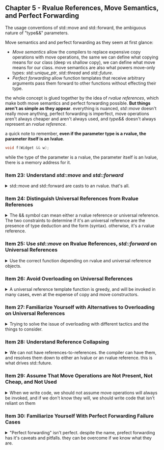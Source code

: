 ## Chapter 5 - Rvalue References, Move Semantics, and Perfect Forwarding

<summary>
The usage conventions of std::move and std::forward, the ambiguous nature of "type&&" parameters.
</summary>

Move semantics and and perfect forwarding as they seem at first glance:

- _Move semantics_ allow the compilers to replace expensive copy operations with move operations, the same we can define what copying means for our class (deep vs shallow copy), we can define what move means for our class. move semantics are also what powers move-only types: _std::unique_ptr_, _std::thread_ and _std::future_.
- _Perfect forwarding_ allow function templates that receive arbitrary arguments pass them forward to other functions without effecting their type.

the whole concept is glued together by the idea of _rvalue references_, which make both move semantics and perfect forwarding possible. **But things aren't as simple as they appear**. everything is nuanced, _std::move_ doesn't really move anything, perfect forwarding is imperfect, move operations aren't always cheaper and aren't always used, and _type&&_ doesn't always represent an _rvalue reference_.

a quick note to remember, **even if the parameter type is a rvalue, the parameter itself is an lvalue**.

```cpp
void f(Widget && w);
```

while the type of the parameter is a rvalue, the parameter itself is an lvalue, there is a memory address for it.

### Item 23: Understand _std::move_ and _std::forward_

<details>
<summary>
std::move and std::forward are casts to an rvalue. that's all.
</summary>

despite their names, neither _std::move_ or _std::forward_ actually do what they say. _std::move_ doesn't move and _std::forward_ doesn't forward. they actually don't do anything, they don't generate executable code. what they actually do is perform _casting_. _std::move_ **always** casts the value into an rvalue form, while _std::forward_ **might** cast the value into an rvalue, depending on some conditions.

here is a simple implementation of _std::move_, it's not according to standard, but it's enough for us now.

```cpp
//assume we are inside namespace std
template <typename T>
typename remove_reference<T>::type&& //return type
move(T&& param)
{
    using ReturnType = typename remove_reference<T>::type&&; //alias declaration
    return static_cast<ReturnType>(param);
}
```

the parameter type is a universal reference (see [Item 24]()), and the return type is a reference.
if the argument type (T) was an lvalue reference, then casting would return an lvalue reference, for that reason, we strip the reference from T(_std::remove_reference\<T>_), take the type(_::type_), and then say it's a rvalue reference (_&&_).

in c++14, things are easier to write, thanks to auto

```cpp
template <typename T>
decltype<auto> move(T&& param)
{
    using ReturnType=remove_reference_t<T>&&;
    return static_cast<ReturnType>(param);
}
```

to reiterate. _std::move_ **doesn't move, it casts**. maybe they could have chosen a better name. but we have _std::move_ as the name. rvalues are candidates for moving, so applying _std::move_ tells the compiler that it should move from this object, and that's the reason for the name. _std::move_ tells the compiler that it can move from this object. simple, right?
except that rvalues are only _usually_ candidates for moving.

here is an example. we have the Annotation class, which takes a text in it's constructor.
we go thorough several iterations to get the best results.
we first use copy by value, and then we decide that actually we should put const on the argument, because c++ loves const. and then we try moving from the parameter. and things work properly, but we actually keep copying, not moving.

```cpp
class Annotation{
public:
//explicit Annotation(std::string text): value(text){} // copy by value
//explicit Annotation(const std::string text): value(text){}; // copy by value, without modifying
explicit Annotation(const std::string text): value(std::move(text)){} // doesn't do what we think!
private:
std::string value;
};
```

the reason is that move constructors don't accept const. after all, moving from an object can (and should) modify it. and we can't modify const values.

```cpp
class Widget
{
    Widget(const Widget& other); //copy constructor
    Widget(Widget&& other); //move constructor, no const
};
```

there are two lessons to be learned

1. don't declare objects const if you plan to move from them. move operations are silently transformed into copy operations.
2. _std::move_ doesn't guarantee move operations, it just makes the object an rvalue.

#### _std::forward_ as a Conditional Cast to Rvalue

the story is similar for _std::forward_, only that _std::forward_ casts to rvalue only under some conditions. the common use case for _std::forward_ is passing a parameter that was taken as a universal reference to a different function.

```cpp
void process(const Widget& lvalueArg);
void process(Widget && rvalueArg);
template <typename T>
void logAndProcess(T&& param) //universal reference
{
    auto now = std::chrono::system_clock::now();
    makeLogEntry("calling `process`",now);
    process(std::forward<T>(param));
}

Widget w;
logAndProcess(w); //call with lvalue
logAndProcess(std::move(w)); //call with rvalue
```

inside the logAndProcess function, even when the function is called with an rvalue argument, the parameter itself is an lvalue. all parameters are lvalues. _std::forward_ is a conditional cast that checks if the parameter was initialized with a rvalue, and if it was, it performs the cast. this information is part of the template T parameter.

in theory, _std::forward_ could be used wherever _std::move_ is used, but it would require more typing (we need to pass the non reference type), but more important, both functions have different usages, so it's nice that we can disguise between them.

#### Things to Remember

> - _std::move_ performs an unconditional cast to an rvalue. In and of itself, it
>   doesn’t move anything.
> - _std::forward_ casts its argument to an rvalue only if that argument is bound
>   to an rvalue.
> - Neither _std::move_ nor _std::forward_ do anything at runtime.

</details>

### Item 24: Distinguish Universal References from Rvalue References

<details>
<summary>
The && symbol can mean either a rvalue reference or universal reference. The two constraints to determine if it's an universal reference are the presence of type deduction and the form (syntax). otherwise, it's a rvalue reference.
</summary>

the symbol **&&** has two meanings, one is rvalue reference, something that binds only to rvalues, and indicates a value that can be _moved_ from. the other meaning is that something is either a lvalue or a rvalue reference. under this meaning, this can be an lvalue,rvalue, const or non const,volatile and any combination of those. this is the _universal reference_.

let's start with some examples:

```cpp
void f1(Widget&& param); //rvalue reference

Widget && var1 = Widget(); //rvalue reference

auto && var2= var1; // not an rvalue reference, var is a universal reference

template <typename T>
void f2(std::vector<T>&&param); //rvalue reference

template <typename T>
void f3(T&& param); // no an rvalue reference, param is a universal reference
```

an important thing to note is that universal references often go together with *std::forward\*\*, so they are sometimes called *forwarding reference\* instead..

we see universal references in two contexts, one in inside function template parameters, and the other is _auto_ decelerations. the common core of those two situations is _type deduction_. in the template example, the type of param is being deducted, and the _auto_ keyword is all about type deduction. so if we see **&&** without type deduction it's an rvalue reference. if there is type deduction, the declaration must also follow the correct form of **T&&**.

```cpp
void f1(Widget&& param); //rvalue reference, no Type deduction needed.

Widget && var1 = Widget(); //rvalue reference, no Type deduction needed.

template <typename T>
void f2(std::vector<T>&&param); //rvalue reference, type deduction but un proper

auto && var2= var1; // not an rvalue reference, var is a universal reference, auto is deducing type.

template <typename T>
void f3(T&& param); // no an rvalue reference, param is a universal reference
```

universal reference are references, and therefore, must be initialized, the initializer determines if the universal reference represents an rvalue reference or an lvalue reference. when the universal reference are function parameters, the initializer is provided at the call site.

```cpp
template <typename T>
void f(T&& param); // param is universal reference.

Widget w;
f(w); //passing an lvalue to the function, param type is an lvalue reference Widget &
f(std::move(w)); // casting w into rvalue reference, param type is rvalue reference Widget &&.
```

other than type deduction, there is another condition necessary for **&&** to represent an universal reference. that is the _form_ of the declaration, it must be **T&&**, nothing else is enough. in the following example we have type deduction but improper form. even a _const_ is enough to prevent something from being a universal reference.

```cpp
template <typename T>
void f(std::vector<T>&& param); // param is rvalue reference.

std::vector<int> v;
f(v); //error! can't bind lvalue to rvalue reference!

template <typename T>
void g(const T&& param); //param is n rvalue reference
g(v); // same!
```

even the presence of the parameter type **T&&** isn't enough to ensure something is a universal reference, that's because templates by themselves don't guarantee type deduction.

in the std::vector class, there is the _push_back_ function, which seems to qualify for universal reference in form, but actually doesn't do any type deduction. in contrast, the _emplace_back_ function does employ type deduction.

```cpp
template <class T, class Allocator = allocator<T>>
class vector{
    public:
    void push_back(T&& x); //rvalue reference actually, despite the form.
    template <class Args>
    void emplace_back(Args&&...args); // universal reference.
    //...
};
```

the reason is although the std::vector uses type deduction, the _push_back_ function doesn't. by the time the compiler generates the function, the required type is fully known. contrary to that, the _emplace_back_ function requires type deduction at the call site, so it's a universal reference

```cpp
class vector<Widget, allocator<Widget>>
{
    public:
    void push_back(Widget && x); //no type deduction!

    template <class Args>
    void emplace_back(Args&&...args); // universal reference. we know that args are required to create a Widget, but not what they are.
    //...
};
```

auto variables can be universal references, or to be precise, variables declared with _auto_ and _&&_ are universal references. those cases aren't as common as universal references with template parameters in c++11, but they are more common in c++14, with lambda expressions.

```cpp
auto timeFuncInvocation =[](auto && func, auto &&...params)
{
    //start timer;
    std::forward<decltype(func)>
    (func)(std::forward<decltype(params)>(params)...)); //invoke func on params
    //stop timer and record elapsed time;
}
```

the code will become more clear in [Item 33](). the important factor for now is that the _auto &&_ parameters (both func and params) are universal references. also note the the entire concept of universal references is an abstraction of [Reference Collapsing](). the benefits of the distinction between rvalue references and universal references are understanding exactly the parameters and being able to properly communicate with others.

#### Things to Remember

> - If a function template parameter has type T&& for a deduced type T, or if an
>   object is declared using auto&&, the parameter or object is a universal reference.
> - If the form of the type declaration isn’t precisely type&&, or if type deduction
>   does not occur, type&& denotes an rvalue reference.
> - Universal references correspond to rvalue references if they’re initialized with
>   rvalues. They correspond to lvalue references if they’re initialized with lvalues.

</details>

### Item 25: Use _std::move_ on Rvalue References, _std::forward_ on Universal References

<details>
<summary>
Use the correct function depending on rvalue and universal reference objects.
</summary>

rvalue references bind only to objects that are candidates for moving, therefore, if we have a rvalue reference, we know it's a candidate for moving. so Once we have this kind of object, we want to permit other functions to use this object's rvalue-ness. this is what _std::move_ was created for.

```cpp
class Widget {
    public:
    Widget(Widget && rhs) //move constructor, definably an object eligible for moving
    : name(std::move(rhs.name)),p(std::move(rhs.p)) //use moves
    {

    }
    private:
    std::string name;
    std::shared_ptr<SomeData> p;
};
```

on the other hand, an _universal reference_ might be bound to an object that's eligible for moving, and might not be. we should cast it to an rvalue only if it was initialized as such, so we use _std::forward_.

```cpp
class Widget {
    public:
    template <typename T>
    void setName(T && newName) // type deduction + T&& form = universal reference
    {
        name =std::forward<T>(newName);
    }
};
```

rvalue references should be unconditionally cast rvalues with _std::move_, because they are always bound to rvalues. universal references should be conditionally cast into rvalues with _std::forward_, because they are only sometimes bound to rvalues.
It's a bad idea to try and mix those two. mixing _std::forward_ for rvalue requires extracting the types,which is possible, but the code is wordy and error prone, using _std::move_ when not bound the a rvalue is worse.

in this case, we pass a lvalue local object into the method, the object is then moved from, leaving us with a string object at an unknown state.

```cpp
class Widget {
    public:
    template <typename T>
    void setName(T&& newName)
    {
        name = std::move(newName); //compiles, but is a bad idea!
    }
    private:
    std::string name;
};

std::string getWidgetName(); //factory function
Widget w;
auto n = getWidgetName(); // n is a local lvalue object
w.setName(n); // we move n into w, what is tha value of n now?
```

we could have decided that there should be to functions for setName, one for lvalue which doesn't modify the parameter, and one for rvalue which does,

```cpp
class Widget {
    public:
    void setName(const std::string& newName)
    {
        name = newName; //lvalue, copy assignment
    }
    void setName(std::string&& newName)
    {
        name = std::move(newName); //rvalue, move assignment
    }
    private:
    std::string name;
};

std::string getWidgetName(); //factory function
Widget w;
auto n = getWidgetName(); // n is a local lvalue object
w.setName(n); // using the lvalue version
w.setName(getWidgetName()); // using the rvalue version
```

but this is a both more code to write, and can cause performance drawbacks:

```cpp
w.setName("Alpha Charlie");
```

in the universal reference version

1. string literal is passed into the setName function.
2. the data member is assigned from the string literal.

in the overloaded functions version

1. the string literal is used to create a temporary std::string object
2. this string is passed to the setName function
3. the assignment operator moves from the temporary string.
4. a destructor destroys the temporary string object.

we could create more functions for the \*const char\*\* case, but that leads us to the problem of scale. if we had two parameters, we would double the amount of functions needed, not two functions instead of one, but four, and then 8, and so on...

```cpp
class WidgetUniversal
{
    template <typename T>
    void twoParams(T&&a, T&&b)
    {
        f(std::forward<T,T>(a,b)); // do something with a,b
    }
};

class WidgetRvalue
{
    void twoParams(std::string && a, std::string &&b)
    {
        f(std::move(a),std::move(b)); // do something with a,b
    }

    void twoParams(const std::string & a, std::string &&b)
    {
        f(a,std::move(b)); // do something with a,b
    }

    void twoParams(std::string && a, const std::string &b)
    {
        f(std::move(a),b); // do something with a,b
    }
    void twoParams(const std::string & a,const std::string &b)
    {
        f(a,b); // do something with a,b
    }
};
```

this comes into play with the utility make functions, _std::make_shared_ (c++11) and _std::make_unique_ (c++14). they both take an unlimited amount of arguments, and they both use _std::forward_ internally.

```cpp
template <class T, class... Args>
std::shared_ptr<T> make_shared(Args&&... args);

template <class T, class... Args>
std::unique<T> make_unique(Args&&... args);
```

#### Using the Same Object Multiple Times

in some cases, we want to use our rvalue / universal reference objects more than once in the function, and we have to make sure that we don't move from it until the final operation. we therefore don't use _std::move_ or _std::forward_ until the final usage.
this is an example with _std::forward_, but _std::move_ is similar, although sometimes we will want to call _std::move_if_noexcept_ instead.

```cpp
template <typename T>
void setSignText(T&& text) //universal reference
{
    sign.setText(text); //use text without modifying it
    auto now = std::chrono::system_clock::now();
    signHistory.add(now, std::forward<T>(text)); //now we are done with text,
}
```

#### Returning from Functions

if we return an object from a function _by value_ and what we return is bound to an rvalue or universal reference, we would apply _std::forward_ or _std::move_ on the result.

```cpp
Matrix operator+(Matrix &&lhs, const matrix& rhs) //return by value
{
    lhs += rhs;
    return std::move(lhs); //move lhs into return value
}
auto Matrix m1;
//...
auto m2 = Matrix() + m2; //copy constructor
```

this ensures that the return value is treated as an rvalue when returning from the function.

```cpp
Matrix operator+(Matrix &&lhs, const matrix& rhs) //return by value
{
    lhs += rhs;
    return lhs; //copy lhs into return value;
}

auto Matrix m1;
//...
auto m2 = Matrix() + m2; //copy constructor
```

it the class supports move construction, we will get better performance, if not, nothing happens.
the same idea applies for universal references. if we call _std::forward_, then we could use the move constructor when appropriate, rather than always using the copy operations.

```cpp
template <typename T>
Fraction reduceAndCopy(T&& frac) //return by value
{
    frac.reduce();
    return std::forward<T>(frac);
}

Faction f1;
auto f2 = reduceAndCopy(f1); // f1 is lvalue, so copy constructor
auto f3 = reduceAndCopy(Fraction()); // rvalue, so move constructor
```

we shouldn't extend this logic to situations where it doesn't belong. like trying to optimize return values from copies into moves.

```cpp
Widget makeWidget1()
{
    Widget w;
    //...
    return w; //copy w into return value;
}

Widget makeWidget2()
{
    Widget w;
    //...
    return std::move(w); //bad! useless! don't!
}
```

the reason this is a bad idea is because the standards committee is way ahead of us. this behavior falls under the **return value optimizations (RVO)** idea, rather than copy the local object, the standards allows the object to be constructed on the caller site, rather than inside the local function scope. this is called **copy elision** - compilers may elide the copying or moving of objects from functions, and it can happen if

> 1. the type of the local object is the same as that returned by the function
> 2. the local object is what's being returned

in the normal version of the function, the return type is the same as the local object, and that's what's being returned. in the 2nd version, the conditions aren't being fulfilled. the return objects isn't the local object,it's an rvalue reference to it. so RVO won't happen here.

even in cases that we suspect RVO won't happen (because of multiple branches, different local variables, whatever), it's still a bad idea, as the the same rules for RVO require that even if there is no copy ellison, was long as the conditions are met, the returned object is treated as rvalue.

so in the original version of the function, the compiler can perform copy ellison, or return the local object as a rvalue (just like what we tried to optimize). a similar thing happens with returning pass by value parameters.

code written like this:

```cpp
Widget makeWidget(Widget w)
{
    return w;
}
```

is treated as if:

```cpp
Widget makeWidget(Widget w)
{
    return std::move(w);
}
```

trying to force the move to happen doesn't benefit us at any case. at most, we hinder the compiler by removing the RVO and forcing it to do what it was already perfectly willing to do.

#### Things To Remember

> - Apply std::move to rvalue references and std::forward to universal references the last time each is used.
> - Do the same thing for rvalue references and universal references being
>   returned from functions that return by value.
> - Never apply std::move or std::forward to local objects if they would other‐
>   wise be eligible for the return value optimization.

</details>

### Item 26: Avoid Overloading on Universal References

<details>
<summary>
A universal reference template function is greedy, and will be invoked in many cases, even at the expense of copy and move constructors.
</summary>

this is an possible function implementation. with some calls to it to show it's shortcomings.

```cpp
std::multiset<std::string> names;

void logAndAdd(const std::string& name)
{
    auto now =std::chrono::system_clock::now();
    log(now, "logAndAdd");
    names.emplace(name);
}
std::string petName("Darla");
logAndAdd(petName);
logAndAdd(std::string("Persephone"));
logAndAdd("Patty");
```

but we can make it better, after all, the copy into the names multiset is required only in the first case (where it's bound to a lvalue). in the other two cases, it seems like we're doing some unneeded work. in case 2, we have a rvalue string, but we still treat it inside the function as a lvalue so we must copy it, wouldn't it be better if it was a move? in the third case, we have a temporary string literal that we construct a string with, and then we copy from that string into the names multiset before destroying it. would have been nice to avoid this temporary object..

following what we know from before, let's re-write this function to avoid all that hassle by using universal references.

```cpp
template <typename T>
void logAndAdd(T&& name)
{
    auto now =std::chrono::system_clock::now();
    log(now, "logAndAdd");
    names.emplace(std::forward<T>(name));
}
std::string petName("Darla");
logAndAdd(petName); //same as before
logAndAdd(std::string("Persephone")); //move rvalue rather than copy
logAndAdd("Patty"); // create the std::string in the multiset rather the copy a temporary object
```

if that was the case, great, but now we say that users don't have the names directly, and the use an overload that takes an index and retrieves the name. but now the user tries calling it with some type other than int, like short or char. this is an error!

```cpp
std::string nameFromIndex(int idx);
void logAndAdd(int idx)
{
    auto now =std::chrono::system_clock::now();
    log(now, "logAndAdd");
    names.emplace(nameFromIndex(idx));
}
logAndAdd(22); //fine call function with int overload
short nameIndex;
//...

logAndAdd(nameIndex); //Error!
```

the reason is that of the two overloads, the highest priority is the int one, because non-templated have precedence over templated ones, however, the template overload can yield an exact match by creating a function that takes short and forwards it, which is considered better than promotion of the short into integer. therefore,the templated overload is invoked! the _std::forward_ chain begins, and now we try construct a std::string with a short inside the _.emplace()_ method, and there is no such overload.

functions with universal references are the **greediest** of them all, and they will instantiate exact matches for nearly all arguments type (exceptions are detailed in [Item 30]()). for this reason, combining universal references and overloads is a bad idea, the templated overload is applied to nearly every case.

#### The Constructor Problem

let's see this again by trying to write a perfect forwarding constructor for a class that behaves similar to above.

```cpp
class Person{
    public:
    template <typename T>
    explicit Person(T&& n):name(std::forward(n));
    {}
    explicit Person(int idx):name(nameFromIdx(idx))
    {}

    private:
    std::string name;
};
```

like before, attempting to call the person constructor with anything but int will call the universal reference overload. but because this is a class, there are generated copy and move operations. so our class actually looks like this, and here we get a new problem.

```cpp
class Person{
    public:
    template <typename T>
    explicit Person(T&& n):name(std::forward(n));
    {}
    explicit Person(int idx):name(nameFromIdx(idx))
    {}
    Person (const Person & rhs); //copy constructor
    Person (Person && rhs); // move operator

    private:
    std::string name;
};

Person p("Nancy");
auto cloneOfP(p); //error!
```

in this case, we aren't calling the copy constructor, we are calling the perfect forwarding constructor. this is another case of the overload resolution order.
the copy constructor is declared to accept a _const Person &_, but we pass it a non const person, which is a better fit for the templated overload. so in this case, our class actually looks like this:

```cpp
class Person{
    public:
    template <typename T>
    explicit Person(T&& n):name(std::forward(n));
    {}
    explicit Person(int idx):name(nameFromIdx(idx))
    {}
    explicit Person(Person& n): name(std::forward(n)) //instantiated method
    {}
    Person (const Person & rhs); //copy constructor
    Person (Person && rhs); // move operator

    private:
    std::string name;
};

Person p("Nancy");
auto cloneOfP(p); //error!
```

calling the copy constructor requires adding a const to match the signature,while the templated overload does not. had we declared our copied object const, things would work, because even if the templated version can be generated, the normal version is preferred.

```cpp
const Person p2("Drew");
auto cloneOfP2(p2); //fine
```

Things get worse with when inheritance comes into play. even if we managed to call the proper function on the SpecialPerson object, we still get the forwarding version of the base class constructor.

```cpp
class SpecialPerson: public Person
{
    public:
    SpecialPerson (const SpecialPerson & rhs):Person(rhs)
    {
    //copy constructor calls base class forwarding constructor
    }
    SpecialPerson (SpecialPerson && rhs): Person(std::move(rhs))
    {
    //move constructor calls base class forwarding constructor
    }
};
```

the reason for this weird behavior is that although copy and move constructors are supposed to take derived class and use polymorphism to treat them as if they were the base class, the templated version is still created and is a better match.

#### Things to Remember

> - Overloading on universal references almost always leads to the universal reference overload being called more frequently than expected.
> - Perfect-forwarding constructors are especially problematic, because they’re
>   typically better matches than copy constructors for non-const lvalues, and
>   they can hijack derived class calls to base class copy and move constructors.

</details>

### Item 27: Familiarize Yourself with Alternatives to Overloading on Universal References

<details>
<summary>
Trying to solve the issue of overloading with different tactics and the things to consider.
</summary>
Following on the problems form the item above, there are some suggested alternatives.

#### Abandon Overloading

for some simple cases, it might be enough to give up on the idea of overloading and having different names for the two functions. it would work for the 'logAndAdd' functions, but not for the constructors.

#### Pass by const T&

in this solution, we give up on using universal references and stick with passing by reference to const lvalue. it's less efficient, but it does avoid the problem.

#### Pass by Value

Counterintuitively, sometimes passing by value leads to better performance. this is further detailed in [Item 41](). but the general motive is to pass by value arguments that we know we wish to copy.

```cpp
class Person
{
    public:
    explicit Person(std::string n) : name(std::move(n)){}
    explicit Person(int idx) : name(nameFromIdx(idx)){}
    private:
    std::string name
};
```

in this case, all int and int-like objects will go to the int constructor, and all arguments of type std::string (and it's relatives) will use the string constructor.

#### Use Tag Dispatch

if we don't want to abandon the perfect forwarding and we don't want to abandon overloading, we can use tag dispatch.
recall that the universal reference overload is preferred because it can create perfect matches based on the arguments and the call site. but if we have a parameter that isn't part of the universal reference list, there is no way for the perfect overload to be created, and the regular overload are now used.

we do this by using calling internal implementation functions who perform the overloading and have an extra parameter which isn't part of the universal reference.

we start with the old code:

```cpp
std::multiset<std::string> names;
template <typename T>
void logAndAdd(T&& name)
{
    auto now =std::chrono::system_clock::now();
    log(now, "logAndAdd");
    names.emplace(std::forward<T>(name));
}
```

and for now, we start with this incorrect version, which fails for lvalue reference of integrals values, in which T is int&, which is not an integral type

```cpp
template <typename T>
void logAndAdd(T&& name)
{
    logAndAddImpl(std::forward<T>(name),std::is_integral<T>());
}
logAndAdd(5L); //works
int x =5;
logAnddAdd(x); //doesn't work
```

to fix this case, we use the standard library to remove the reference qualifiers from T, so now reference types are also considered integrals

```cpp
template <typename T>
void logAndAdd(T&& name)
{
    logAndAddImpl(std::forward<T>(name),std::is_integral<typename std::remove_reference<T>::type>)();
}
logAndAdd(5L); //works
int x =5;
logAnddAdd(x); //also
```

a c++14 version would look like to remove some keystrokes

```cpp
template <typename T>
void logAndAdd(T&& name)
{
    logAndAddImpl(std::forward<T>(name),std::is_integral<typename std::remove_reference_t<T>>());
}
```

the implementations functions would have the second argument outside of the universal reference, the argument will be differentiated by type, not by value, to get the correct function resolved in compile time.

```cpp
template <typename T>
void logAndAddImpl(T&& name,std::false_type)
{
    auto now =std::chrono::system_clock::now();
    log(now, "logAndAdd");
    names.emplace(std::forward<T>(name));
}

void logAndAddImpl(int idx,std::true_type)
{
    logAndAdd(nameFromIdx(idx)); //call first function again.
}
```

both the _std::false_type_ and _std::true_type_ aren't used a parameters, they don't have names, and the compiler should ignore then after resolving the function calls. they act as tags. this is the reason behind the name of **tag dispatch**. we don't overload the function that has only universal references, we overload the implementation functions, which we can better control.

#### Constraining Templates that Take Universal References

in tag dispatch, a key point is the existence of one front facing function the client calls, and this approach solves the case for regular functions, but we still have the issue with perfect forwarding constructors and generated copy and move operations. the problem is we don't always bypass the tag dispatch version, which is what we want to happen (always use the copy constructor).

we want our copy constructor to be called even for non-const values, and for the correct base constructor to be called from inheritance class. for these situations we do away with tag-dispatch and welcome _std::enable_if_ and the concept of **SFINAE: Substitution Failure is not an Error**.

_std::enable_if_ forces the compiler to consider or ignore a template based on a condition, if the condition isn't met, the template won't be part of the overload resolution. in our case, we want to exclude the forwarding constructor from taking effect if the type is Person, or alternately, to allow if only if it is not.

the abstract versions looks like this

```cpp
class Person{
    public:
    template <typename T,typename std::enable_if<condition>::type>
    explicit Person(T &&);
};
```

the most simple versions looks like this

```cpp
class Person{
    public:
    template <typename T,typename std::enable_if<!std::is_same<Person,T>>::value>::type>
    explicit Person(T &&);
};

Person p("Nancy");
auto copyOfP(p); //still an error! Person and Person&
```

which will fail us for lvalue references of Person. as we saw above, we need to remove the reference qualifiers so that _Person_, _Person &_ and _Person&&_ are all matched to
_Person_, additionally, we would want to ignore any _const_ or _volatile_ qualifiers. for this we use _std::decay<>_, which performs both. _std::decay\<T>::type_ strips away all qualifiers from T .

```cpp
class Person{
    public:
    template <typename T,typename std::enable_if<!std::is_same<Person,typename std::decay<T>::type>>::value>::type>
    explicit Person(T &&);
};

Person p("Nancy");
auto copyOfP(p); //now this works
```

and even tough we are so close, we still have the issue of inheritance, no matter how much qualifiers we remove from a SpecialPerson class, it won't be a Person, so we need to handle this case and stop derived copy and move operations. so we turn our attention to _std::is_base_of<T1,T2>_, and just to be calm, a type is considered to be the base_of itself.

```cpp
class Person{
    public:
    template <typename T,typename std::enable_if<!std::is_base_of<Person,typename std::decay<T>::type>>::value>::type>
    explicit Person(T &&);
};

Person p("Nancy");
auto copyOfP(p); //now this works
SpecialPerson sp("aa");
SpecialPerson sp2(sp); //also works
```

if we happen to use c++14, we get some utility functions to reduce the weird parts of the code and maintain the functionality, the _\_t_ suffix implies the _::type_ part in the end.

```cpp
class Person{
    public:
    template <typename T,typename std::enable_if_t<!std::is_base_of<Person,typename std::decay_t<T>>::value>>
    explicit Person(T &&);
};
```

and now we need to combine it together with the two constructors forms (string, index) to get the benefits we had with tag dispatch.

```cpp
class Person{
public:
template <typename T,std::enable_if_t<
    !std::is_base_of<Person, typename std::decay_t<T>::value>>
    &&
    !std::is_integral<std::remove_reference_t<T>>::value
    >
>
explicit Person(T&& n): name(std::forward(n))
{

}
explicit Person(int idx): name(nameFromIdx(idx))
{

}
private:
std::string name;
};
```

this form is suitable for constructor, where we cannot create overloads or use different function names.

#### Trade Offs

we had five options in this chapter, the first three (_abandoning overloading_, _passing by const &T_ and _passing by value_) specify a type for each parameter to be called, the other options (_tag dispatch_,_constraining template eligibility_) use perfect forwarding, and don't specify types for parameters. this decision of whether or not to specify the type has consequences.

in general perfect forwarding is more efficient, we avoid creating temporary objects just to conform to a the function signature, like forwarding a string literal rather than construct and destruct a string. but one problem is that there are some **kinds of arguments which cannot be perfect-forwarded**. another problem is the comprehensibility of error messages for invalid arguments.

```cpp
Person p(u"Konard Zuse"); //char16_t
```

if we use a _char16_t_ string literal (an type of characters that represent 16 bit characters) and we pass it into one of the functions using the first set of functions, the error message would say that there is no available constructor for this class, and that we cannot create an std::string or an int from _char16_t_ objects, readable, more or less.
with the perfect forwarding set, the argument will be passed into the std::string constructor, and we will see a huge error message detailing how _char16_t_ cannot be converted into any of the type that can construct a string. the more levels of indirection and abstraction, and the more parameters are forwarded, the longer the message will be and it will make less sense.

in some simple cases, we can attempt to catch this case before hand with a _static_assert_ statement and our custom message.

```cpp
static_assert(std::is_constructible<std::string,T>::value,"Parameter n can't be used to construct a std::string");
```

but this won't work for us, because the _std::forward_ part happens in the members initiation list, not the the constructor body.in some compilers we might see both the long message and our custom one.

#### Things To Remember

> - Alternatives to the combination of universal references and overloading
>   include the use of distinct function names, passing parameters by lvalue reference-to-const, passing parameters by value, and using tag dispatch.
> - Constraining templates via std::enable_if permits the use of universal references and overloading together, but it controls the conditions under which compilers may use the universal reference overloads.
> - Universal reference parameters often have efficiency advantages, but they typically have usability disadvantages.

</details>

### Item 28: Understand Reference Collapsing

<details>
<summary>
We can not have references-to-references. the compiler can have them, and resolves them down to either an lvalue or an rvalue reference. this is what drives std::future.
</summary>

There are four contexts in which reference collapsing occurs

1. template instantiation.
2. auto variables.
3. typedefs and alias decelerations.
4. decltype.

#### Template Instantiation

when we pass an argument into a template function, the type deduction depends on whether the argument is lvalue or rvalue (which controls the behavior of _std::forward_). if we pass a lvalue, then T is an lvalue reference. if we pass a rvalue, then T is a non-reference.

```cpp
template <typename T>
void func(T&& param);
Widget widgetFactory(); //return rvalue
Widget w;
func(w); //T is Widget&
func(widgetFactory())// T is Widget
```

even though we pass a Widget object in both calls, the type of T is different.
and just to note, we can't have a reference to a reference (unlike pointer to pointer).

```cpp
int x;
auto & rx = x; //rx in reference to x;
auto & & rrx = x; // error! can't declare a reference to a reference!
```

but what about cases when an lvalue is passed to a function template taking a universal reference? if T is an lvalue reference, then the resulting function should be a reference to a reference, which is not allowed!

```cpp
void func(Widget& && param); // this shouldn't be allowed! so why is ok?
```

the answer is **reference collapsing**, the user may not declare references to references, but compilers can create them in some cases, and when they do, the process of references collapsing determines the outcome.

there are two kinds of references (lvalue, rvalue), so in total there are 4 cases.

> If either reference is an lvalue reference, the result is an lvalue reference.
> Otherwise (i.e., if both are rvalue references) the result is an rvalue reference.

| reference |      lvalue      |        rvalue        |
| --------- | :--------------: | :------------------: |
| lvalue    | lvalue reference |   lvalue reference   |
| rvalue    | lvalue reference | **rvalue reference** |

with _std::forward_, the type parameter T will determine if a cast to rvalue is needed or not. here is a basic implementation of _std::forward_.

```cpp
template <typename T>
T&& forward(typename remove_reference<T>::type & param)
{
    return static_cast<T&&>(param);
}
Widget w;
forward(w);
```

which will be

```cpp
Widget& && forward(typename remove_reference<Widget&>::type& param)
{
    return static_cast<Widget& &&>(param);
}
```

this will cause reference collapsing on the return type and statement

```cpp
Widget& forward(Widget& param)
{
    return static_cast<Widget&>(param);
}
```

so in the end, this does nothing for lvalue references, as we already know for _std::future_. now lets do the same with an rvalue reference.this time, T isn't a reference!

```cpp
Widget&& forward(typename remove_reference<Widget>::type& param)
{
    return static_cast<Widget&&>(param);
}
//which is
Widget&& forward(Widget & param)
{
    return static_cast<Widget&&>(param);
}
```

inside the function, the parameters are always lvalue, but we know they can be safely moved from, so wer return them as rvalue references.

in c++14 we can use _std::remove_reference_t_ to clear to code a bit.

```cpp
template <typename T>
T&& forward(remove_reference_t<T>&param)
{
    return static_cast<T&&>(param);
}
```

#### Auto Variables

the context of auto is similar to type deduction for templates.

```cpp
Widget w;
auto && w1 = w;
auto && w2 = widgetFactory();
```

w1 is initialized with an lvalue(w), so the type of is _Widget&_. w2 is initialized with an rvalue, so the type is _Widget&&_.

```cpp
Widget& && w1 =w;
Widget&& && w2 = widgetFactory();
```

and reference-to-reference implies reference collapsing.

```cpp
Widget& w1 = w;
Widget&& w2 = widgetFactory();
```

w1 is an lvalue reference. but w2 is an rvalue reference.

so back to universal references. it isn't a new kind of reference, it's an rvalue reference in the context of two conditions:

> - Type deduction distinguishes lvalues from rvalues. Lvalues of type T are
>   deduced to have type T&, while rvalues of type T yield T as their deduced type.
> - Reference collapsing occurs

#### Typedefs and Alias Decelerations, Decltype

if, in some point during evaluation of a typedef, there happens to be reference-to-reference situation, reference collapsing will resolve the confusion.

```cpp
template <typename T>
class Widget{
    public:
    typedef T&& RvalueRefToT;
};
Widget<int &> w;
```

so now we go through the motions of reference expanding and collapsing

```cpp
typedef int & && RvalueRefToT;
typedef int & RvalueRefToT;
```

which makes it clear that the name is not correct, we don't have an rvalue reference, it's a plain old lvalue reference.

in cases of decltype, the reference collapsing also happens when needed.

#### Things to Remember

> - Reference collapsing occurs in four contexts: template instantiation, auto type
>   generation, creation and use of typedefs and alias declarations, and
>   decltype.
> - When compilers generate a reference to a reference in a reference collapsing
>   context, the result becomes a single reference. If either of the original references is an lvalue reference, the result is an lvalue reference. Otherwise it’s an rvalue reference.
> - Universal references are rvalue references in contexts where type deduction
>   distinguishes lvalues from rvalues and where reference collapsing occurs.

</details>

### Item 29: Assume That Move Operations are Not Present, Not Cheap, and Not Used

<details>
<summary>
When we write code, we should not assume move operations will always be invoked, and if we don't know they will, we should write code that isn't reliant on them
</summary>
move semantics are perhaps the most noticeable part of c++11 and modern c++. because of that, some statements arise, ranging from untrue, oversimplified, and inaccurate, such as:

> "Moving containers is now as cheap as copying pointers"
>
> "Copying temporary objects is now so efficient, coding to avoid it as tantamount to premature optimizations"

and while move semantics are great, and they actually require compilers to replace some copy operations with move operations, those sentiments are exaggerated.

> - No move operations: The object to be moved from fails to offer move operations. The move request therefore becomes a copy request.
> - Move not faster: The object to be moved from has move operations that are no
>   faster than its copy operations.
> - Move not usable: The context in which the moving would take place requires a
>   move operation that emits no exceptions, but that operation isn’t declared noexcept.
> - Source object is lvalue: With very few exceptions (see e.g., [Item 25]()) only rvalues may be used as the source of a move operation.

#### Many Types Still Don't Support Move Semantics

the standard library has been updated to support move semantics, but chances are that most of the user code classes were not. Maybe even some of the external libraries are still lagging behind. the compiler will generate move operations on it's own, but only for classes that fit the criteria in [Item 11](), those which didn't declare copy operations,move operation or a destructor.

#### Moving isn't Always Cheap

even classes that have those operations might not benefit from them, in some cases, there might not be a cheap way to move, like _std::array_. unlike other data containers, which store the data on the heap, the _std::array_ is stored on the stack, so it's not a simple matter of moving pointers around. moving from a _std::vector_ is really mostly moving a single pointer (approximately) between on container and the other, which should happen in constant time. But _std::array_ will need to move all elements, one by one, assuming that the type supports move operations. so the amount of work to move a _std::array_ is proportional to it's size.

for the _std::string_ object, even though most string objects are storing data on the heap, they can also employ _small string optimizations (SSO)_, in which they store all the data on the stack inside the _std::string_ object. in theses cases, moving is not better than copying (for larger strings, it probably is).

#### Moving isn't Always Used

even if the move operation is implemented and is cheaper than copying, it's not always what the compiler chooses to use. as descried in [Item 14](), even if copying can sometimes be replaced by moving, this might require the strong exception safety guarantee, so the compiler might still resort to copying over moving.

#### Things to Remember

> - Assume that move operations are not present, not cheap, and not used.
> - In code with known types or support for move semantics, there is no need for
>   assumptions.

</details>

### Item 30: Familiarize Yourself With Perfect Forwarding Failure Cases

<details>
<summary>
"Perfect forwarding" isn't perfect. despite the name, prefect forwarding has it's caveats and pitfalls. they can be overcome if we know what they are.
</summary>

Perfect forwarding is meant to ensure that forwarding a parameter from a function to a different function maintains the exact form o the original. this means by-value parameters are ignored, because copy by value means the original isn't part of the game any more, Pointer parameters are also out, we don't use them any more. so we are left with reference parameters.

when we forward something, we don't only forward the object, we also push the salient characteristics: the type, whether they are lvalue or rvalue references, their const or volatile qualifiers. this means we are dealing with _std::forward_ and universal references.

```cpp
template <typename T>
void fwd(T&& param)
{
    f(std::forward<T>(param));
}
```

forwarding function are generic by nature, and rather then just being function templates, they should be variadic function templates, able to take any number and type of arguments. this is the form for the _std::make_shared_, _std::make_unique_ functions, as well as the _emplacement_ functions for containers, therefore:

```cpp
template <typename... Ts>
vod fws(Ts&&... params)
{
    f(std::forward<Ts>(param)...);
}
```

our criteria is that perfect forwarding should do exactly the same as directly calling the function.

```cpp
f(expression);
fwd(expression);
```

there are some cases in which this isn't the case.

#### Braced Initializer

suppose f is declared to take a const lvalue reference to _std::vector_, we can use braced initialization in the direct call, but not in the forwarded call!

```cpp
void f(const std::vector<int> & v );
f({1,2,3,}); // "{1,2,3}" is implicitly used to construct a vector
fwd({1,2,3}); // this doesn't compile!
```

in the direct call, the compiler can compare the argument to the required type, and perform the implicit conversion if needed. from `{1,2,3}` to _std::vector_, no problem. but the forwarded call can't do this. they use type deductions:

perfect forwarding fails:

> - Compilers are unable to deduce a type for one or more of fwd’s parameters. In
>   this case, the code fails to compile.
> - Compilers deduce the “wrong” type for one or more of fwd’s parameters. Here,
>   “wrong” could mean that fwd’s instantiation won’t compile with the types that
>   were deduced, but it could also mean that the call to f using fwd’s deduced types
>   behaves differently from a direct call to f with the arguments that were passed to
>   fwd. One source of such divergent behavior would be if f were an overloaded
>   function name, and, due to “incorrect” type deduction, the overload of f called
>   inside fwd were different from the overload that would be invoked if f were
>   called directly.

in our case, the type of braced initializer is, by the language standards, uneducable in this context. the compiler is prevented from deducing the type, so it must reject that call.
there is a simple work around because _auto_ can deduce the type of _std::initializer_list_, so we could do this

```cpp
auto il = {1,2,3};
fwd(il);
```

#### 0 or Null as null Pointers

As we saw earlier in [Item 8](), passing a NULL or zero to a template function treats the value as an integral type. the solution is to use **_null_ptr_**.

#### Declaration-Only Integral _static const_ Data Members

we don't need to define integral _static const_ data members, the declaration is enough. there is also no need to set aside memory for them, the compiler will replace any use of the member data with the value. but perfect forwarding is all about references, so what now?

this is another case of perfect forwarding failure.

```cpp
class Widget{
public:
static const std::size_t MinVals = 28; // integral static const
};

std::vector<int> widgetData;
widgetData.reserve(Widget::MinVals); //no problem
void f(std::size_t val);
f(Widget::MinVals); // works
fwd(Widget::MinVals); // error! shouldn't link!
```

under the hood, references are pointers, so we are passing the address of something without an address (rvalue variables still have addresses, even if they are on the stack for a temporary time).

This is how it should be. the standard dictates that passing something requires it to be defined. but not all implementations enforce this.
if we want to make our code compliant with the rules, we need to separate the deceleration and the definition

```cpp
//header
class Widget{
public:
static const std::size_t MinVals=28; // integral static const
};
//cpp file

const std::size_t Widget::MinVals; // no need to add anything
```

#### Overloaded Function Names and Template Names

passing a function name that has been overloaded confuses the perfect forwarding.

```cpp
void f(int (*pf)(int)); //f takes a function that takes int and returns int
//void f(int pf(int)); //simpler declaration
int processVal(int value);
int processVal(int value, int priority);
f(processVal); //works
fwd(processVal); // doesn't work
```

the name `processVal` doesn't carry by itself any information about it's type, it's simply a pointer, there is no type deduction and the compiler can't choose the correct version. same goes with passing a _function template_. which isn't a single value, but can represent many functions.

```cpp
template <typename T>
T workOnVal (T param)
{
    ///
}
fwd(workOnVal); //error! which template instantiation?
```

we can overcome this issue by being specific about what we are passing.

```cpp
using ProcessFuncType = int (*)(int); //alias declration;
ProcessFuncType processValPtr = processVal;
fwd(processValPtr); //will work
fws(static_cast<ProcessFuncType>(workOnVal)); //also works.
```

this will only work if we know what type of function is really expected.

#### Bitfields

bitfields can also cause problems when used in perfect forwarding. this is because:

> "A non-const reference shall not be bound to a bit-field"

clear as day,can't take a non const reference of a bit field. and just as you can't take the address of a bitfield (it might be mid word!), we cant take a non-const reference to it.

the IPv4Header uses a number to as it's data member, with different bits to denote different properties (4+4+6+2+16 =32).

```cpp
struct IPv4Header{
    std::uint32_t version:4,
                IHL:4,
                DSCP:6,
                ECN:2,
                totalLength:16;
    //..
};
IPv4Header h;
f(h.totalLength); //fine
fwd(h.totalLength); //error!
```

we simply aren't allowed to pass a non-const reference to a bit field. we can pass them by value (make a copy of) or pass by a const reference, which makes the copy under the hood.

we overcome this issue by copying it.

```cpp
auto length = static_cast<std::uint16_t>(h.totalLength);
fwd(length);
```

#### Things to Remember

> - Perfect forwarding fails when template type deduction fails or when it deduces
>   the wrong type.
> - The kinds of arguments that lead to perfect forwarding failure are braced initializers, null pointers expressed as 0 or NULL, declaration-only integral const
>   static data members, template and overloaded function names, and bitfields.

</details>
